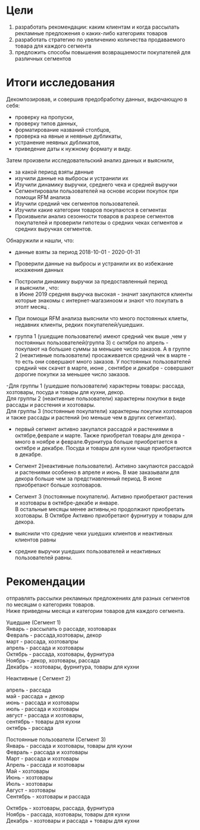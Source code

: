 # Цели
1. разработать рекомендации: каким клиентам и когда рассылать рекламные предложения о каких-либо категориях товаров   
2. разработать стратегию по увеличению количества продаваемого товара для каждого сегмента    
3. предложить способы повышения возвращаемости покупателей для различных сегментов


# Итоги исследования
Декомпозировав, и совершив предобработку данных, вкдючающую в себя:  
- проверку на пропуски,  
- проверку типов данных, 
- форматирование названий столбцов, 
- проверка на явные и неявные дубликаты,  
- устранение неявных дубликатов,  
- приведение даты к нужному формату и виду.

Затем произвели исследовательский анализ данных и выяснили, 
- за какой период взяты двнные  
- изучили данные на выбросы и устранили их  
- Изучили динамику выручки, среднего чека и средней выручки  
- Сегментировали пользователей на основе исории покупок при помощи RFM анализа   
- Изучили средний чек сегментов пользователей.  
- Изучили какие категории товаров покупаются в сегментах  
- Произвыели анализ сезонности товаров в разрезе сегментов покупателей и проверили гипотезы о средних чеках сегментов и средних выручках сегментов.  

Обнаружили и нашли, что: 
 - данные взяты за период 2018-10-01 - 2020-01-31   
 - Проверили данные на выбросы и устранили их во избежание искажения данных  
 - Построили динамику выручки за предоставленный период  
и выяснили  , что:   
в Июне 2019 средняя выручка высокая - значит закупаются клиенты которые знакомы с интернет-магазиноом и знают что покупать в этолт месяц .
- При помощи RFM анализа выяснили что много  постоянных клиеты, недавних клиенты, редких покупателей/ушедших.   

 - группа 1 (ушедщие пользователи) имеют средний чек выше ,чем у постоянных пользователей(группа 3) с октября по апрель - покупают на большие суммы за меньшее число заказов. А в группе 2 (неактивные пользователи) просаживается средний чек в марте - то есть они совершают много заказов. У постоянных пользователей средний чек скачет в марте, июне , сентябре и декабре - совершают дорогие покупки за меньшее число заказов.

-Для группы 1 (ушедшие пользователи) характерны товары: рассада, хозтовары, посуда и товары для кухни, декор.  
Для группы 2 (неактивные пользователи) характерны покупки в виде рассады и расстения и хозтовары.  
Для группы 3 (постоянные покупатели) характерны покупки хозтоваров и также рассады и растений (но меньше чем в других сегиентах).
  
- первый сегмент активно закупался рассадой и растениями в октябре,феврале и марте. Также приобретал товары для декора - много в ноябре и феврале.Фурнитура больше приобретается в октябре и декабре. Посуда и товары для кухни чаще приобретаются в декабре.  

- Сегмент 2(неактивные пользователи). Активно закупаются рассадой и растениями особенно в апреле и июнь. В мае заказывали для декора больше чем за предстиавленный период. В июне приобретают больше хозтоваров.

- Сегмент 3 (постоянные покупатели). Активно приобретают растения и хозтовары в октябре-декабе и январе.   
В остальные месяцы менее активны,но продолжают приобретать хозтовары. В Октябре Активно приобретают фурнитуру и товары для декора.


- выяснили что средние чеки ушедших клиентов и неактивных клиентов равны   
- средние выручки ушедших пользователей и неактивных пользователей равны. 


# Рекомендации
отправлять рассылки рекламных предложениях для разных сегментов по месяцам о категориях товаров.    
Ниже приведены месяца и категории товаров для каждого сегмента.   


Ушедшие (Сегмент 1)  
Январь - рассылать о рассаде, хозтоварах   
Февраль - рассада,хозтовары, декор   
март - рассада, хозтовапры   
апрель - рассада и хозтовары    
Октябрь - рассада, хозтовары, фурнитура  
Ноябрь  - декор, хозтовары, рассада   
Декабрь - хозтовары, фурнитура, товары для кухни   

Неактивные ( Сегмент 2)  

апрель - рассада    
май - рассада + декор   
июнь - рассада и хозтовары   
июль - рассада и хозтовары   
август - рассада и хозтовары,   
сентябрь - товары для кухни  
октябрь - рассада  

Постоянные пользователи (Сегмент 3)    
Январь - рассада и хозтовары, товары для кухни   
Февраль - рассада и хозтовары   
Март - рассада и хозтовары   
Апрель - рассада и хозтовары   
Май - хозтовары   
Июнь  - хозтовары   
Июль - хозтовары   
Август - хозтовары   
Сентябрь - хозтовары и рассада   

Октябрь - хозтовары, рассада, фурнитура   
Ноябрь - рассада, хозтовары, товары для кухни     
Декабрь - хозтовары и рассада + товары для кухни        